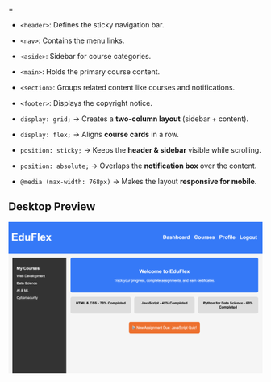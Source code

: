 =
- `<header>`: Defines the sticky navigation bar.  
- `<nav>`: Contains the menu links.  
- `<aside>`: Sidebar for course categories.  
- `<main>`: Holds the primary course content.  
- `<section>`: Groups related content like courses and notifications.  
- `<footer>`: Displays the copyright notice.  


- `display: grid;` → Creates a **two-column layout** (sidebar + content).  
- `display: flex;` → Aligns **course cards** in a row.  
- `position: sticky;` → Keeps the **header & sidebar** visible while scrolling.  
- `position: absolute;` → Overlaps the **notification box** over the content.  
- `@media (max-width: 768px)` → Makes the layout **responsive for mobile**. 


## Desktop Preview
![Portfolio Website Preview](assets/desktop-view.png)
